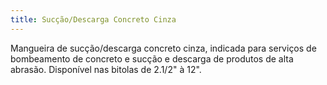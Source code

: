 ```yaml
---
title: Sucção/Descarga Concreto Cinza
---
```


Mangueira de sucção/descarga concreto cinza, indicada para serviços de bombeamento de concreto e sucção e descarga de produtos de alta abrasão. Disponível nas bitolas de 2.1/2" à 12".

